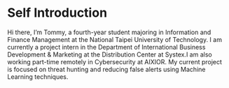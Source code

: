 # **Self Introduction**
Hi there, I’m Tommy, a fourth-year student majoring in Information and Finance Management at the National Taipei University of Technology. I am currently a project intern in the Department of International Business Development & Marketing at the Distribution Center at Systex.I am also working part-time remotely in Cybersecurity at AIXIOR. My current project is focused on threat hunting and reducing false alerts using Machine Learning techniques.

